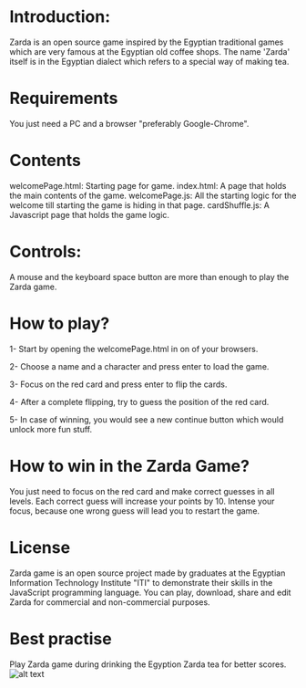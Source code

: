 # Introduction:
Zarda is an open source game inspired by the Egyptian traditional games which are very famous at the Egyptian old coffee shops. The name 'Zarda' itself is in the Egyptian dialect which refers to a special way of making tea. 


# Requirements
You just need a PC and a browser "preferably Google-Chrome".


# Contents
welcomePage.html: Starting page for game.
index.html: A page that holds the main contents of the game. 
welcomePage.js: All the starting logic for the welcome till starting the game is hiding in that page. 
cardShuffle.js: A Javascript page that holds the game logic. 


# Controls:
A mouse and the keyboard space button are more than enough to play the Zarda game.


# How to play?
1- Start by opening the welcomePage.html in on of your browsers.

2- Choose a name and a character and press enter to load the game.

3- Focus on the red card and press enter to flip the cards.

4- After a complete flipping, try to guess the position of the red card.

5- In case of winning, you would see a new continue button which would unlock more fun stuff.


# How to win in the Zarda Game?
You just need to focus on the red card and make correct guesses in all levels. Each correct guess will increase your points by 10. Intense your focus, because one wrong guess will lead you to restart the game. 


# License
Zarda game is an open source project made by graduates at the Egyptian Information Technology Institute "ITI" to demonstrate their skills in the JavaScript programming language. You can play, download, share and edit Zarda for commercial and non-commercial purposes.

# Best practise
Play Zarda game during drinking the Egyption Zarda tea for better scores.
![alt text](https://i.ytimg.com/vi/JZ-3eY9ICv0/maxresdefault.jpg)
